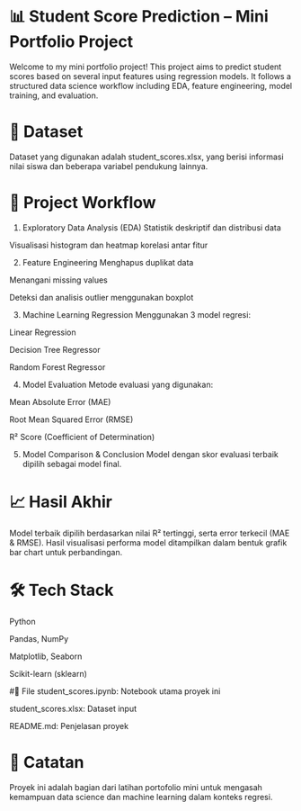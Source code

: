 
# 📊 Student Score Prediction – Mini Portfolio Project
Welcome to my mini portfolio project! This project aims to predict student scores based on several input features using regression models. It follows a structured data science workflow including EDA, feature engineering, model training, and evaluation.

# 📁 Dataset
Dataset yang digunakan adalah student_scores.xlsx, yang berisi informasi nilai siswa dan beberapa variabel pendukung lainnya.

# 🚀 Project Workflow
1. Exploratory Data Analysis (EDA)
Statistik deskriptif dan distribusi data

Visualisasi histogram dan heatmap korelasi antar fitur

2. Feature Engineering
Menghapus duplikat data

Menangani missing values

Deteksi dan analisis outlier menggunakan boxplot

3. Machine Learning Regression
Menggunakan 3 model regresi:

Linear Regression

Decision Tree Regressor

Random Forest Regressor

4. Model Evaluation
Metode evaluasi yang digunakan:

Mean Absolute Error (MAE)

Root Mean Squared Error (RMSE)

R² Score (Coefficient of Determination)

5. Model Comparison & Conclusion
Model dengan skor evaluasi terbaik dipilih sebagai model final.

# 📈 Hasil Akhir
Model terbaik dipilih berdasarkan nilai R² tertinggi, serta error terkecil (MAE & RMSE). Hasil visualisasi performa model ditampilkan dalam bentuk grafik bar chart untuk perbandingan.

# 🛠️ Tech Stack
Python

Pandas, NumPy

Matplotlib, Seaborn

Scikit-learn (sklearn)

#📂 File
student_scores.ipynb: Notebook utama proyek ini

student_scores.xlsx: Dataset input

README.md: Penjelasan proyek

# 📌 Catatan
Proyek ini adalah bagian dari latihan portofolio mini untuk mengasah kemampuan data science dan machine learning dalam konteks regresi.
